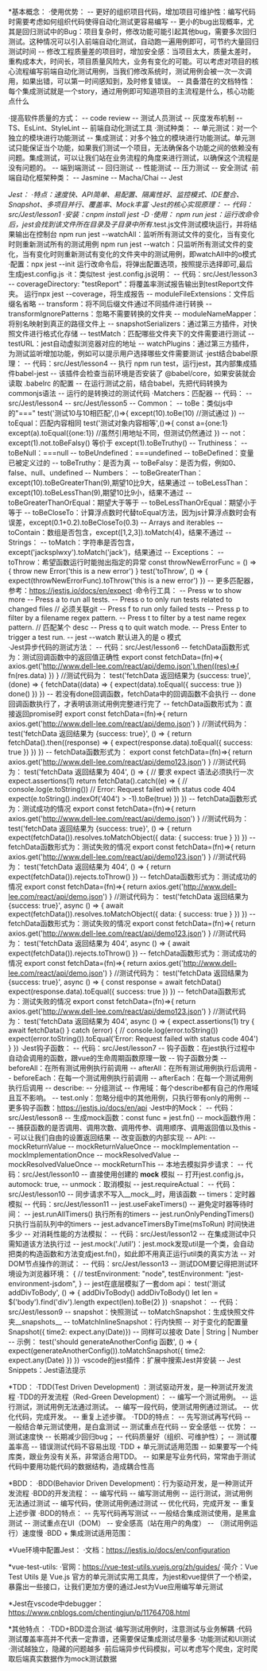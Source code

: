 *基本概念：
·使用优势：
  -- 更好的组织项目代码，增加项目可维护性：编写代码时需要考虑如何组织代码使得自动化测试更容易编写
  -- 更小的bug出现概率，尤其是回归测试中的Bug：项目复杂时，修改功能可能引起其他bug，需要多次回归测试。这种情况可以引入前端自动化测试，自动跑一遍用例即可，可节约大量回归测试时间
  -- 修改工程质量差的项目时，增加安全感：当项目太大，质量太差时，重构成本大，时间长，项目质量风险大，业务有变化的可能。可以考虑对项目的核心流程编写前端自动化测试用例，当我们修改系统时，测试用例会被一次一次调用，如果出错，可以第一时间感知到，及时修复错误。
  -- 具备潜在的文档特性：每个集成测试就是一个story，通过用例即可知道项目的主流程是什么，核心功能点什么

·提高软件质量的方式：
  -- code review
  -- 测试人员测试
  -- 灰度发布机制
  -- TS、EsLint、StyleLint
  -- 前端自动化测试工具
·测试种类：
  -- 单元测试：对一个独立的模块进行功能测试
  -- 集成测试：对多个独立的模块进行功能测试。单元测试只能保证当个功能，如果我们测试一个项目，无法确保各个功能之间的依赖没有问题。集成测试，可以让我们站在业务流程的角度来进行测试，以确保这个流程是没有问题的。
  -- 端到端测试
  -- 回归测试
  -- 性能测试
  -- 压力测试
  -- 安全测试 
·前端自动化框架种类：
  -- Jasmine
  -- Macha/Chai
  -- Jest

*Jest：
·特点：速度快、API简单、易配置、隔离性好、监控模式、IDE整合、Snapshot、多项目并行、覆盖率、Mock丰富
·Jest的核心实现原理：
  -- 代码：src/Jest/lesson1
·安装：cnpm install jest -D
·使用：
   npm run jest：运行改命令后，jest会找到该文件所在目录及子目录中所有*.test.js文件测试模块运行，并将结果输出在控制台
   npm run jest  --watchAll：监听所有测试文件的变化，当有变化时则重新测试所有的测试用例
   npm run jest  --watch：只监听所有测试文件的变化，当有变化时则重新测试有变化的文件夹中的测试用例，即watchAll中的o模式
·配置：npx jest --init
   运行改命令后，将弹出配置选项，按照提示选择即可,最后生成jest.config.js
·it：类似test
·jest.config.js说明：
  -- 代码：src/Jest/lesson3
  -- coverageDirectory: "testReport"：将覆盖率测试报告输出到testReport文件夹。
                                    运行npx jest --coverage，将生成报告
  -- moduleFileExtensions：文件后缀名省略
  -- transform：将不同后缀文件通过不同插件进行转换
  -- transformIgnorePatterns：忽略不需要转换的文件夹
  -- moduleNameMapper：将别名映射到真正的路径文件上
  -- snapshotSerializers：通过第三方插件，对快照文件进行格式化存储
  -- testMatch：匹配哪些文件夹下的文件需要进行测试
  -- testURL：jest自动虚拟浏览器对应的地址
  -- watchPlugins：通过第三方插件，为测试监听增加功能，例如可以提示用户选择哪些文件需要测试
·jest结合babel原理：
  -- 代码：src/Jest/lesson4
  -- 执行 npm run test，运行jest，其内部集成插件babel-jest
  -- 该插件会检查当前环境是否安装了 @babel/core，如果安装就会读取 .babelrc 的配置
  -- 在运行测试之前，结合babel，先把代码转换为commonjs语法
  -- 运行的是转换过的测试代码
·Matchers：匹配器
  -- 代码：
     -- src/Jest/lesson4
     -- src/Jest/lesson5
  -- Common：
    -- toBe：类似js中的"==="
       test('测试10与10相匹配',()=>{
         except(10).toBe(10)  //测试通过
       })
    -- toEqual：匹配内容相同
       test('测试对象内容相等',()=>{
         const a={one:1}
         except(a).toEqual({one:1})  //虽然引用地址不同，但测试仍然通过
       })
    -- not：except(1).not.toBeFalsy() 等价于 except(1).toBeTruthy()
  -- Truthiness：
    -- toBeNull：===null
    -- toBeUndefined：===undefined
    -- toBeDefined：变量已被定义过的
    -- toBeTruthy：是否为真
    -- toBeFalsy：是否为假，例如0、false、null、undefined
  -- Numbers： 
    -- toBeGreaterThan：except(10).toBeGreaterThan(9),期望10比9大，结果通过
    -- toBeLessThan：except(10).toBeLessThan(9),期望10比9小，结果不通过
    -- toBeGreaterThanOrEqual：期望大于等于
    -- toBeLessThanOrEqual：期望小于等于
    -- toBeCloseTo：计算浮点数时代替toEqual方法，因为js计算浮点数时会有误差，except(0.1+0.2).toBeCloseTo(0.3)
  -- Arrays and iterables
    -- toContain：数组是否包含，except([1,2,3]).toMatch(4)，结果不通过
  -- Strings：
    -- toMatch：字符串是否包含，except('jacksplwxy').toMatch('jack')，结果通过
  -- Exceptions：
    -- toThrow：希望函数运行时能抛出指定的异常
        const throwNewErrorFunc = () => {
          throw  new Error('this is a new error')
        }
        test('toThrow', () => {
          expect(throwNewErrorFunc).toThrow('this is a new error')
        })
  -- 更多匹配器，参考：https://jestjs.io/docs/en/expect
·命令行工具：
  -- Press w to show more
  -- Press a to run all tests.
  -- Press o to only run tests related to changed files // 必须关联git
  -- Press f to run only failed tests
  -- Press p to filter by a filename regex pattern.
  -- Press t to filter by a test name regex pattern. // 匹配某个 desc
  -- Press q to quit watch mode.
  -- Press Enter to trigger a test run.
  -- jest --watch 默认进入的是 o 模式  
·Jest异步代码的测试方法： 
  -- 代码：src/Jest/lesson6
  -- fetchData函数形式为：测试回调函数中的返回值正确性
      export const fetchData=(fn)=>{
        axios.get('http://www.dell-lee.com/react/api/demo.json').then((res)=>{
          fn(res.data)
        })
      }
      //测试代码为：
      test('fetchData 返回结果为 {success: true}', (done) => {
        fetchData((data) => {
          expect(data).toEqual({
            success: true
          })
          done()
        })
      })
     -- 若没有done回调函数，fetchData中的回调函数不会执行
     -- done回调函数执行了，才表明该测试用例完整进行完了
  --  fetchData函数形式为：直接返回promise时
      export const fetchData=(fn)=>{
        return axios.get('http://www.dell-lee.com/react/api/demo.json')
      }
      //测试代码为：
      test('fetchData 返回结果为 {success: true}', () => {
        return fetchData().then((response) => {
          expect(response.data).toEqual({
            success: true
          })
        })
      })
  -- fetchData函数形式为：
      export const fetchData=(fn)=>{
        return axios.get('http://www.dell-lee.com/react/api/demo123.json')
      }
      //测试代码为：
      test('fetchData 返回结果为 404', () => {
        // 要求 expect 语法必须执行一次
        expect.assertions(1)
        return fetchData().catch((e) => {
          // console.log(e.toString()) // Error: Request failed with status code 404
          expect(e.toString().indexOf('404') > -1).toBe(true)
        })
      })
  -- fetchData函数形式为：测试成功的情况
      export const fetchData=(fn)=>{
        return axios.get('http://www.dell-lee.com/react/api/demo.json')
      }
      //测试代码为：
      test('fetchData 返回结果为 {success: true}', () => {
        return expect(fetchData()).resolves.toMatchObject({
          data: {
            success: true
          }
        })
      })
  -- fetchData函数形式为：测试失败的情况
      export const fetchData=(fn)=>{
        return axios.get('http://www.dell-lee.com/react/api/demo123.json')
      }
      //测试代码为：
      test('fetchData 返回结果为 404', () => {
        return expect(fetchData()).rejects.toThrow()
      })
  -- fetchData函数形式为：测试成功的情况
      export const fetchData=(fn)=>{
        return axios.get('http://www.dell-lee.com/react/api/demo.json')
      }
      //测试代码为：
      test('fetchData 返回结果为 {success: true}', async () => {
        await expect(fetchData()).resolves.toMatchObject({
          data: {
            success: true
          }
        })
      })
  -- fetchData函数形式为：测试失败的情况
      export const fetchData=(fn)=>{
        return axios.get('http://www.dell-lee.com/react/api/demo123.json')
      }
      //测试代码为：
      test('fetchData 返回结果为 404', async () => {
        await expect(fetchData()).rejects.toThrow()
      })
  -- fetchData函数形式为：测试成功的情况
      export const fetchData=(fn)=>{
        return axios.get('http://www.dell-lee.com/react/api/demo.json')
      }
      //测试代码为：
      test('fetchData 返回结果为 {success: true}', async () => {
        const response = await fetchData()
        expect(response.data).toEqual({
          success: true
        })
      })
  -- fetchData函数形式为：测试失败的情况
      export const fetchData=(fn)=>{
        return axios.get('http://www.dell-lee.com/react/api/demo123.json')
      }
      //测试代码为：
      test('fetchData 返回结果为 404', async () => {
        expect.assertions(1)
        try {
          await fetchData()
        } catch (error) {
          // console.log(error.toString())
          expect(error.toString()).toEqual('Error: Request failed with status code 404')
        }
      })
·Jest钩子函数：
  -- 代码：src/Jest/lesson7
  -- 钩子函数：在jest执行过程中自动会调用的函数，跟vue的生命周期函数原理一致
  -- 钩子函数分类
     -- beforeAll：在所有测试用例执行前调用
     -- afterAll：在所有测试用例执行后调用
     -- beforeEach：在每一个测试用例执行前调用
     -- afterEach：在每一个测试用例执行后调用
     -- describe: 
        -- 分组测试
        -- 作用域：每个describe都有自己的作用域且互不影响。
        -- test.only：忽略分组中的其他用例，只执行带有only的用例
  -- 更多钩子函数：https://jestjs.io/docs/en/api
·Jest中的Mock：
  -- 代码：src/Jest/lesson8
  -- 生成mock函数：const func = jest.fn()
  -- mock函数作用：
     -- 捕获函数的是否调用、调用次数、调用传参、调用顺序、调用返回值以及this
     -- 可以让我们自由的设置返回结果
     -- 改变函数的内部实现
  -- API:
     -- mockReturnValue
     -- mockReturnValueOnce
     -- mockImplementation
     -- mockImplementationOnce
     -- mockResolvedValue
     -- mockResolvedValueOnce
     -- mockReturnThis
 -- 本地去模拟异步请求：
     -- 代码：src/Jest/lesson10
     -- 直接使用创建的 __mock__ 模拟
     -- 打开jest.config.js，automock: true,
 -- unmock：取消模拟
 -- jest.requireActual：
    -- 代码：src/Jest/lesson10
    -- 同步请求不写入__mock__时，用该函数
 -- timers：定时器模拟
    -- 代码：src/Jest/lesson11
    -- jest.useFakeTimers()
    -- 避免定时器等待时间：
       -- jest.runAllTimers() 执行所有的timers
       -- jest.runOnlyPendingTimers() 只执行当前队列中的timers
       -- jest.advanceTimersByTime(msToRun) 时间快进多少
 -- 对消耗性能的方法模拟：
    -- 代码：src/Jest/lesson12
    -- 在集成测试中只需知道该方法执行过
    -- jest.mock('./util')：jest.mock发现util是一个类，会自动把类的构造函数和方法变成jest.fn()，如此即不用真正运行util类的真实方法
 -- 对DOM节点操作的测试：
    -- 代码：src/Jest/lesson13
    -- 测试DOM要记得把测试环境设为浏览器环境：
       {
            // testEnvironment: "node",
           testEnvironment: "jest-environment-jsdom",
       }
    -- jest在底层模拟了一套dom api：
       test('测试 addDivToBody', () => {
           addDivToBody()
           addDivToBody()
           let len = $('body').find('div').length
           expect(len).toBe(2)
       })
·snapshot：
  -- 代码：src/Jest/lesson9
  -- snapshot：快照测试
  -- toMatchSnapshot：生成快照文件夹__snapshots__
  -- toMatchInlineSnapshot：行内快照
     -- 对于变化的配置量 Snapshot({ time2: expect.any(Date)})
     -- 同样可以接收 Date | String | Number
  -- 示例：
     test('should generateAnotherConfig 函数', () => {
       expect(generateAnotherConfig()).toMatchSnapshot({
         time2: expect.any(Date)
       })
     })
·vscode的jest插件：扩展中搜索Jest并安装
  -- Jest Snippets：Jest语法提示


*TDD：
·TDD(Test Driven Development) ：测试驱动开发，是一种测试开发流程
·TDD的开发流程（Red-Green Development）：
  -- 编写一个测试用例。
  -- 运行测试，测试用例无法通过测试。
  -- 编写一段代码，使测试用例通过测试。
  -- 优化代码，完成开发。
  -- 重复上述步骤。
·TDD的特点：
  -- 先写测试再写代码
  -- 一般结合单元测试使用，是白盒测试
  -- 测试重点在代码
  -- 安全感低
  -- 优势：
     -- 测试速度快
     -- 长期减少回归bug；
     -- 代码质量好（组织、可维护性）；
     -- 测试覆盖率高
     -- 错误测试代码不容易出现
·TDD + 单元测试适用范围
  -- 如果要写一个纯库类，跟业务没有关系，非常适合用TDD。
  -- 如果是写业务代码，常常由于测试代码中要用功能代码的数据结构，造成耦合性高

*BDD：
·BDD(Behavior Driven Development)：行为驱动开发，是一种测试开发流程
·BDD的开发流程：
  -- 编写代码
  -- 编写测试用例
  -- 运行测试，测试用例无法通过测试
  -- 编写代码，使测试用例通过测试
  -- 优化代码，完成开发
  -- 重复上述步骤
·BDD的特点：
  -- 先写代码再写测试
  -- 一般结合集成测试使用，是黑盒测试
  -- 测试重点在UI（DOM）
  -- 安全感高（站在用户的角度）
  -- （测试用例运行）速度慢
·BDD + 集成测试适用范围：

*Vue环境中配置Jest：
·文档：https://jestjs.io/docs/en/configuration

*vue-test-utils:
·官网：https://vue-test-utils.vuejs.org/zh/guides/
·简介：Vue Test Utils 是 Vue.js 官方的单元测试实用工具库，为jest和vue提供了一个桥梁，暴露出一些接口，让我们更加方便的通过Jest为Vue应用编写单元测试

*Jest在vscode中debugger：https://www.cnblogs.com/chentingjun/p/11764708.html

*其他特点：
·TDD+BDD混合测试
·编写测试用例时，注意测试与业务解耦
·代码测试覆盖率高并不代表一定靠谱，还需要保证集成测试尽量多
·功能测试和UI测试
·测试越独立，隐藏的问题越多
·前后端异步代码模拟，可以考虑写个爬虫，定时爬取后端真实数据作为mock测试数据